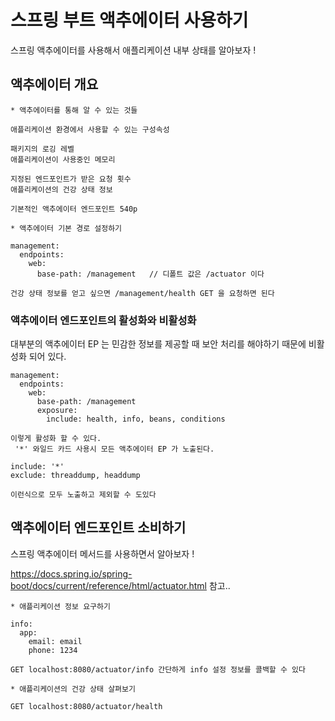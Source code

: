 # 스프링 부트 액추에이터 사용하기

스프링 액추에이터를 사용해서 애플리케이션 내부 상태를 알아보자 ! 

## 액추에이터 개요
```
* 액추에이터를 통해 알 수 있는 것들

애플리케이션 환경에서 사용할 수 있는 구성속성

패키지의 로깅 레벨
애플리케이션이 사용중인 메모리

지정된 엔드포인트가 받은 요청 횟수
애플리케이션의 건강 상태 정보

기본적인 액추에이터 엔드포인트 540p
```
```
* 액추에이터 기본 경로 설정하기

management:
  endpoints:
    web:
      base-path: /management   // 디폴트 값은 /actuator 이다 
      
건강 상태 정보를 얻고 싶으면 /management/health GET 을 요청하면 된다 
```

### 액추에이터 엔드포인트의 활성화와 비활성화

대부분의 액추에이터 EP 는 민감한 정보를 제공할 때 보안 처리를 해야하기 때문에 비활성화 되어 있다.
```
management:
  endpoints:
    web:
      base-path: /management 
      exposure:
        include: health, info, beans, conditions 
        
이렇게 활성화 할 수 있다. 
 '*' 와일드 카드 사용시 모든 액추에이터 EP 가 노출된다.

include: '*'
exclude: threaddump, headdump 

이런식으로 모두 노출하고 제외할 수 도있다
```

## 액추에이터 엔드포인트 소비하기 

스프링 액추에이터 메서드를 사용하면서 알아보자 !

https://docs.spring.io/spring-boot/docs/current/reference/html/actuator.html 참고..

```
* 애플리케이션 정보 요구하기

info:
  app:
    email: email
    phone: 1234

GET localhost:8080/actuator/info 간단하게 info 설정 정보를 콜백할 수 있다
```
```
* 애플리케이션의 건강 상태 살펴보기

GET localhost:8080/actuator/health

```
